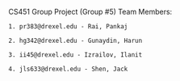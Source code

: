 CS451 Group Project (Group #5)
Team Members:

	1. pr383@drexel.edu - Rai, Pankaj
	
	2. hg342@drexel.edu - Gunaydin, Harun	
	
	3. ii45@drexel.edu - Izrailov, Ilanit	
	
	4. jls633@drexel.edu - Shen, Jack
